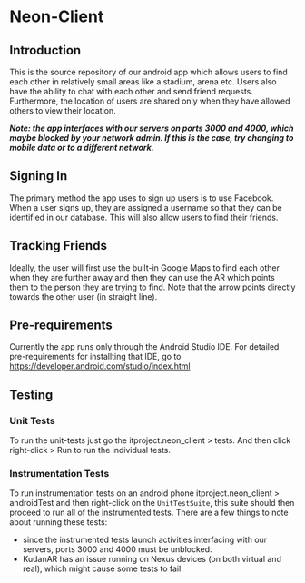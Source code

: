 # Neon-Client
## Introduction
This is the source repository of our android app which allows
users to find each other in relatively small areas like a stadium,
arena etc. Users also have the ability to chat with each other and
send friend requests. Furthermore, the location of users are shared
only when they have allowed others to view their location.

_**Note: the app interfaces with our servers on ports 3000 and 4000,
which maybe blocked by your network admin. If this is the case,
try changing to mobile data or to a different network.**_

## Signing In
The primary method the app uses to sign up users is to use Facebook.
When a user signs up, they are assigned a username so that they
can be identified in our database. This will also allow users to
find their friends.

## Tracking Friends
Ideally, the user will first use the built-in Google Maps to find each other
when they are further away and then they can use the AR which points
them to the person they are trying to find. Note that the arrow points
directly towards the other user (in straight line).

## Pre-requirements
Currently the app runs only through the Android Studio IDE. For detailed
pre-requirements for installting that IDE, go to https://developer.android.com/studio/index.html

## Testing
### Unit Tests
To run the unit-tests just go the itproject.neon\_client > tests. And then
click right-click > Run <test-name> to run the individual tests.

### Instrumentation Tests
To run instrumentation tests on an android phone itproject.neon\_client > androidTest
and then right-click on the `UnitTestSuite`, this suite should then proceed
to run all of the instrumented tests. There are a few things to note about
running these tests:
- since the instrumented tests launch activities interfacing with our 
servers, ports 3000 and 4000 must be unblocked.
- KudanAR has an issue running on Nexus devices (on both virtual and real),
which might cause some tests to fail.
